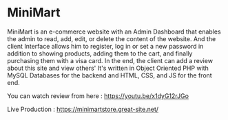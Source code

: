 # MiniMart
MiniMart is an e-commerce website with an Admin Dashboard that enables the admin to read, add, edit, or delete the content of the website. And the client Interface allows him to register, log in or set a new password in addition to showing products, adding them to the cart, and finally purchasing them with a visa card. In the end, the client can add a review about this site and view others' It's written in Object Oriented PHP with MySQL Databases for the backend and HTML, CSS, and JS for the front end.

You can watch review from here : https://youtu.be/x1dyG12rJGo


Live Production : https://minimartstore.great-site.net/
